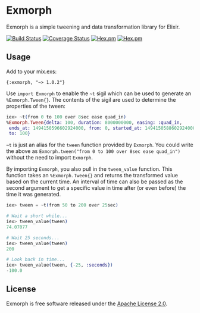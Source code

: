 # Exmorph

Exmorph is a simple tweening and data transformation library for Elixir.

[![Build Status](https://travis-ci.org/supernintendo/exmorph.svg)](https://travis-ci.org/supernintendo/exmorph)
[![Coverage Status](https://coveralls.io/repos/github/supernintendo/exmorph/badge.svg?branch=master)](https://coveralls.io/github/supernintendo/exmorph?branch=master)
[![Hex.pm](https://img.shields.io/hexpm/v/exmorph.svg?style=flat)](https://hex.pm/packages/exmorph/1.0.2)
[![Hex.pm](https://img.shields.io/hexpm/dt/exmorph.svg?style=flat)](https://hex.pm/packages/exmorph/1.0.2)

## Usage

Add to your mix.exs:

`{:exmorph, "~> 1.0.2"}`

Use `import Exmorph` to enable the `~t` sigil which can be used to generate
an `%Exmorph.Tween{}`. The contents of the sigil are used to determine the
properties of the tween:

```elixir
iex> ~t(from 0 to 100 over 8sec ease quad_in)
%Exmorph.Tween{delta: 100, duration: 8000000000, easing: :quad_in,
 ends_at: 1494150596602924000, from: 0, started_at: 1494150588602924000,
 to: 100}
```

`~t` is just an alias for the `tween` function provided by `Exmorph`. You
could write the above as `Exmorph.tween("from 0 to 100 over 8sec ease quad_in")`
without the need to import `Exmorph`.

By importing `Exmorph`, you also pull in the `tween_value` function. This
function takes an `%Exmorph.Tween{}` and returns the transformed value
based on the current time. An interval of time can also be passed as the
second argument to get a specific value in time after (or even before)
the time it was generated.

```elixir
iex> tween = ~t(from 50 to 200 over 25sec)

# Wait a short while...
iex> tween_value(tween)
74.07077

# Wait 25 seconds...
iex> tween_value(tween)
200

# Look back in time...
iex> tween_value(tween, {-25, :seconds})
-100.0
```

## License

Exmorph is free software released under the [Apache License 2.0](LICENSE.md).
